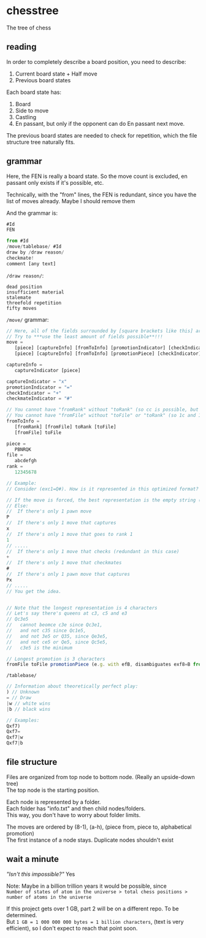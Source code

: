 # chesstree
The tree of chess

## reading
In order to completely describe a board position, you need to describe:
1. Current board state + Half move
2. Previous board states

Each board state has:
1. Board
2. Side to move
3. Castling
4. En passant, but only if the opponent can do En passant next move.

The previous board states are needed to check for repetition, which the file structure tree naturally fits.

## grammar
Here, the FEN is really a board state.
So the move count is excluded, en passant only exists if it's possible, etc.

Technically, with the "from" lines, the FEN is redundant, since you have the list of moves already.
Maybe I should remove them

And the grammar is:
```js
#Id
FEN

from #Id
/move/tablebase/ #Id
draw by /draw reason/
checkmate!
comment [any text]
```

`/draw reason/`:
```
dead position
insufficient material
stalemate
threefold repetition
fifty moves
```

`/move/` grammar:
```js
// Here, all of the fields surrounded by [square brackets like this] are optional
// Try to ***use the least amount of fields possible**!!!
move =
   [piece] [captureInfo] [fromToInfo] [promotionIndicator] [checkIndicator] [checkmateIndicator]
   [piece] [captureInfo] [fromToInfo] [promotionPiece] [checkIndicator] [checkmateIndicator]

captureInfo =
   captureIndicator [piece]

captureIndicator = "x"
promotionIndicator = "="
checkIndicator = "+"
checkmateIndicator = "#"

// You cannot have "fromRank" without "toRank" (so cc is possible, but not c1 or c by itself)
// You cannot have "fromFile" without "toFile" or "toRank" (so 1c and 12 are possible, but not 1 by itself)
fromToInfo =
   [fromRank] [fromFile] toRank [toFile]
   [fromFile] toFile

piece =
   PBNRQK
file =
   abcdefgh
rank =
   12345678

// Example:
// Consider (exc1=Q#). How is it represented in this optimized format?

// If the move is forced, the best representation is the empty string (!!!!)
// Else:
//  If there's only 1 pawn move
P
//  If there's only 1 move that captures
x
//  If there's only 1 move that goes to rank 1
1
// .....
//  If there's only 1 move that checks (redundant in this case)
+
//  If there's only 1 move that checkmates
#
//  If there's only 1 pawn move that captures
Px
// .....
// You get the idea. 


// Note that the longest representation is 4 characters
// Let's say there's queens at c3, c5 and e3
// Qc3e5
//   cannot beomce c3e since Qc3e1,
//   and not c35 since Qc1e5,
//   and not 3e5 or Q35, since Qe3e5,
//   and not ce5 or Qe5, since Qc5e5,
//   c3e5 is the minimum

// Longest promotion is 3 characters
fromFile toFile promotionPiece (e.g. with efB, disambiguates exf8=B from gxf8=B, exd8=B, exf8=N)
```

`/tablebase/`
```js
// Information about theoretically perfect play:
) // Unknown
= // Draw
|w // white wins
|b // black wins

// Examples:
Qxf7)
Qxf7=
Qxf7|w
Qxf7|b
```


## file structure
Files are organized from top node to bottom node. (Really an upside-down tree)  
The top node is the starting position.

Each node is represented by a folder.  
Each folder has "info.txt" and then child nodes/folders.  
This way, you don't have to worry about folder limits.

The moves are ordered by (8-1), (a-h), (piece from, piece to, alphabetical promotion)  
The first instance of a node stays. Duplicate nodes shouldn't exist

## wait a minute
_"Isn't this impossible?"_ Yes

Note: Maybe in a billion trillion years it would be possible, since  
`Number of states of atom in the universe > total chess positions > number of atoms in the universe`

If this project gets over 1 GB, part 2 will be on a different repo. To be determined.  
But `1 GB = 1 000 000 000 bytes = 1 billion characters`, (text is very efficient), so I don't expect to reach that point soon.
